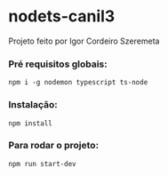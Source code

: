 # nodets-canil3
Projeto feito por Igor Cordeiro Szeremeta

### Pré requisitos globais:
`npm i -g nodemon typescript ts-node`

### Instalação:
`npm install`

### Para rodar o projeto: 
`npm run start-dev`